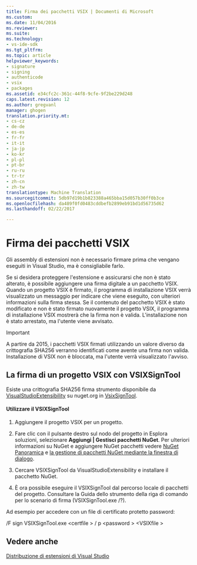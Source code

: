```yaml
---
title: Firma dei pacchetti VSIX | Documenti di Microsoft
ms.custom: 
ms.date: 11/04/2016
ms.reviewer: 
ms.suite: 
ms.technology:
- vs-ide-sdk
ms.tgt_pltfrm: 
ms.topic: article
helpviewer_keywords:
- signature
- signing
- authenticode
- vsix
- packages
ms.assetid: e34cfc2c-361c-44f8-9cfe-9f2be229d248
caps.latest.revision: 12
ms.author: gregvanl
manager: ghogen
translation.priority.mt:
- cs-cz
- de-de
- es-es
- fr-fr
- it-it
- ja-jp
- ko-kr
- pl-pl
- pt-br
- ru-ru
- tr-tr
- zh-cn
- zh-tw
translationtype: Machine Translation
ms.sourcegitcommit: 5db97d19b1b823388a465bba15d057b30ff0b3ce
ms.openlocfilehash: da489f0fd0483cddbefb2899eb91bd1d56735d62
ms.lasthandoff: 02/22/2017

---
```

# <a name="signing-vsix-packages"></a>Firma dei pacchetti VSIX
Gli assembly di estensioni non è necessario firmare prima che vengano eseguiti in Visual Studio, ma è consigliabile farlo.  
  
 Se si desidera proteggere l'estensione e assicurarsi che non è stato alterato, è possibile aggiungere una firma digitale a un pacchetto VSIX. Quando un progetto VSIX è firmato, il programma di installazione VSIX verrà visualizzato un messaggio per indicare che viene eseguito, con ulteriori informazioni sulla firma stessa. Se il contenuto del pacchetto VSIX è stato modificato e non è stato firmato nuovamente il progetto VSIX, il programma di installazione VSIX mostrerà che la firma non è valida. L'installazione non è stato arrestato, ma l'utente viene avvisato.  
  
> [!IMPORTANT]
>  A partire da 2015, i pacchetti VSIX firmati utilizzando un valore diverso da crittografia SHA256 verranno identificati come avente una firma non valida. Installazione di VSIX non è bloccata, ma l'utente verrà visualizzato l'avviso.  
  
## <a name="signing-a-vsix-with-vsixsigntool"></a>La firma di un progetto VSIX con VSIXSignTool  
 Esiste una crittografia SHA256 firma strumento disponibile da [VisualStudioExtensibility](http://www.nuget.org/profiles/VisualStudioExtensibility) su nuget.org in [VsixSignTool](http://www.nuget.org/packages/Microsoft.VSSDK.Vsixsigntool).  
  
#### <a name="to-use-the-vsixsigntool"></a>Utilizzare il VSIXSignTool  
  
1.  Aggiungere il progetto VSIX per un progetto.  
  
2.  Fare clic con il pulsante destro sul nodo del progetto in Esplora soluzioni, selezionare **Aggiungi | Gestisci pacchetti NuGet**.  Per ulteriori informazioni su NuGet e aggiungere NuGet pacchetti vedere [NuGet Panoramica](http://docs.nuget.org/) e [la gestione di pacchetti NuGet mediante la finestra di dialogo](http://docs.nuget.org/Consume/Package-Manager-Dialog).  
  
3.  Cercare VSIXSignTool da VisualStudioExtensibility e installare il pacchetto NuGet.  
  
4.  È ora possibile eseguire il VSIXSignTool dal percorso locale di pacchetti del progetto. Consultare la Guida dello strumento della riga di comando per lo scenario di firma (VSIXSignTool.exe /?).  
  
 Ad esempio per accedere con un file di certificato protetto password:  
  
 /F sign VSIXSignTool.exe \<certfile > / p \<password > \<VSIXfile >  
  
## <a name="see-also"></a>Vedere anche  
 [Distribuzione di estensioni di Visual Studio](../extensibility/shipping-visual-studio-extensions.md)
